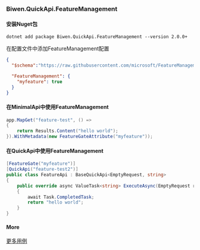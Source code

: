 ﻿### Biwen.QuickApi.FeatureManagement

#### 安装Nuget包

```shell
dotnet add package Biwen.QuickApi.FeatureManagement --version 2.0.0+
```

在配置文件中添加FeatureManagement配置

```json
{
  "$schema":"https://raw.githubusercontent.com/microsoft/FeatureManagement-Dotnet/main/schemas/FeatureManagement.Dotnet.v1.0.0.schema.json#",

  "FeatureManagement": {
	"myfeature": true
  }
}
```

#### 在MinimalApi中使用FeatureManagement

```csharp
app.MapGet("feature-test", () =>
{
    return Results.Content("hello world");
}).WithMetadata(new FeatureGateAttribute("myfeature"));
```


#### 在QuickApi中使用FeatureManagement

```csharp
[FeatureGate("myfeature")]
[QuickApi("feature-test2")]
public class FeatureApi : BaseQuickApi<EmptyRequest, string>
{
	public override async ValueTask<string> ExecuteAsync(EmptyRequest request)
	{
		await Task.CompletedTask;
		return "hello world";
	}
}
```

#### More


[更多用例](https://github.com/microsoft/FeatureManagement-Dotnet/tree/main/examples)
